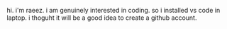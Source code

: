 hi.  i'm raeez. i am genuinely interested in coding. so i installed vs code in laptop. i thoguht it will be a good idea to create a github account.
